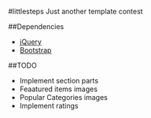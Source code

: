 #littlesteps
Just another template contest

##Dependencies
- [jQuery](https://jquery.com/)
- [Bootstrap](https://getbootstrap.com/docs/4.3/getting-started/introduction/)


##TODO
- Implement section parts
- Feaatured items images
- Popular Categories images
- Implement ratings